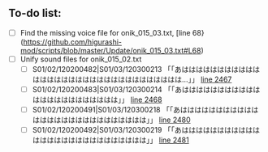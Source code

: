 To-do list:
-----------------------------------------------------------------------------------------
- [ ] Find the missing voice file for onik_015_03.txt, [line 68}(https://github.com/higurashi-mod/scripts/blob/master/Update/onik_015_03.txt#L68)
- [ ] Unify sound files for onik_015_02.txt
  - [ ] S01/02/120200482|S01/03/120300213	「「あはははははははははははははははははははははははははははははははは…」」 [line 2467](https://github.com/higurashi-mod/scripts/blob/master/Update/onik_015_03.txt#L2467)
  - [ ] S01/02/120200483|S01/03/120300214	「「あははははははははははははははははははははははは」」 [line 2468](https://github.com/higurashi-mod/scripts/blob/master/Update/onik_015_03.txt#L2468)
  - [ ] S01/02/120200491|S01/03/120300218	「「あははははははははははははははははははははははははははは」」 [line 2480](https://github.com/higurashi-mod/scripts/blob/master/Update/onik_015_03.txt#L2480)
  - [ ] S01/02/120200492|S01/03/120300219	「「あははははははははははははははははははははははははははは」」 [line 2481](https://github.com/higurashi-mod/scripts/blob/master/Update/onik_015_03.txt#L2481)
